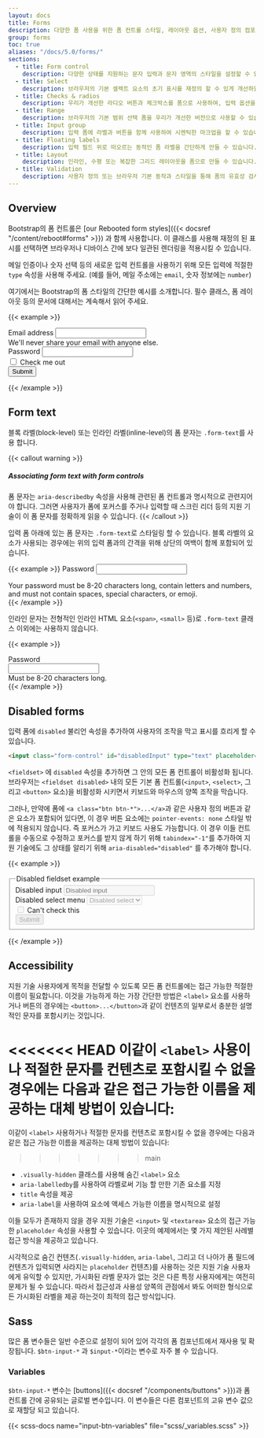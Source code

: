 ```yaml
---
layout: docs
title: Forms
description: 다양한 폼 사용을 위한 폼 컨트롤 스타일, 레이아웃 옵션, 사용자 정의 컴포넌트의 예제와 사용 가이드입니다.
group: forms
toc: true
aliases: "/docs/5.0/forms/"
sections:
  - title: Form control
    description: 다양한 상태를 지원하는 문자 입력과 문자 영역의 스타일을 설정할 수 있습니다.
  - title: Select
    description: 브라우저의 기본 셀렉트 요소의 초기 표시를 재정의 할 수 있게 개선하였습니다.
  - title: Checks & radios
    description: 우리가 개선한 라디오 버튼과 체크박스를 폼으로 사용하여, 입력 옵션을 선택할 수 있습니다.
  - title: Range
    description: 브라우저의 기본 범위 선택 폼을 우리가 개선한 버전으로 사용할 수 있습니다.
  - title: Input group
    description: 입력 폼에 라벨과 버튼을 함께 사용하여 시멘틱한 마크업을 할 수 있습니다.
  - title: Floating labels
    description: 입력 필드 위로 떠오르는 동적인 폼 라벨을 간단하게 만들 수 있습니다.
  - title: Layout
    description: 인라인, 수평 또는 복잡한 그리드 레이아웃을 폼으로 만들 수 있습니다.
  - title: Validation
    description: 사용자 정의 또는 브라우저 기본 동작과 스타일을 통해 폼의 유효성 검사를 할 수 있습니다.
---
```


## Overview

Bootstrap의 폼 컨트롤은 [our Rebooted form styles]({{< docsref "/content/reboot#forms" >}}) 과 함께 사용합니다. 이 클래스를 사용해 재정의 된 표시를 선택하면 브라우저나 디바이스 간에 보다 일관된 렌더링을 적용시킬 수 있습니다.

메일 인증이나 숫자 선택 등의 새로운 입력 컨트롤을 사용하기 위해 모든 입력에 적절한 `type` 속성을 사용해 주세요. (예를 들어, 메일 주소에는 `email`, 숫자 정보에는 `number`)

여기에서는 Bootstrap의 폼 스타일의 간단한 예시를 소개합니다. 필수 클래스, 폼 레이아웃 등의 문서에 대해서는 계속해서 읽어 주세요.

{{< example >}}
<form>
  <div class="mb-3">
    <label for="exampleInputEmail1" class="form-label">Email address</label>
    <input type="email" class="form-control" id="exampleInputEmail1" aria-describedby="emailHelp">
    <div id="emailHelp" class="form-text">We'll never share your email with anyone else.</div>
  </div>
  <div class="mb-3">
    <label for="exampleInputPassword1" class="form-label">Password</label>
    <input type="password" class="form-control" id="exampleInputPassword1">
  </div>
  <div class="mb-3 form-check">
    <input type="checkbox" class="form-check-input" id="exampleCheck1">
    <label class="form-check-label" for="exampleCheck1">Check me out</label>
  </div>
  <button type="submit" class="btn btn-primary">Submit</button>
</form>
{{< /example >}}

## Form text

블록 라벨(block-level) 또는 인라인 라벨(inline-level)의 폼 문자는 `.form-text`를 사용 합니다.

{{< callout warning >}}
##### Associating form text with form controls

폼 문자는 `aria-describedby` 속성을 사용해 관련된 폼 컨트롤과 명시적으로 관련지어야 합니다. 그러면 사용자가 폼에 포커스를 주거나 입력할 때 스크린 리더 등의 지원 기술이 이 폼 문자를 정확하게 읽을 수 있습니다.
{{< /callout >}}

입력 폼 아래에 있는 폼 문자는 `.form-text`로 스타일링 할 수 있습니다. 블록 라벨의 요소가 사용되는 경우에는 위의 입력 폼과의 간격을 위해 상단의 여백이 함께 포함되어 있습니다.

{{< example >}}
<label for="inputPassword5" class="form-label">Password</label>
<input type="password" id="inputPassword5" class="form-control" aria-describedby="passwordHelpBlock">
<div id="passwordHelpBlock" class="form-text">
  Your password must be 8-20 characters long, contain letters and numbers, and must not contain spaces, special characters, or emoji.
</div>
{{< /example >}}

인라인 문자는 전형적인 인라인 HTML 요소(`<span>`, `<small>` 등)로 `.form-text` 클래스 이외에는 사용하지 않습니다.

{{< example >}}
<div class="row g-3 align-items-center">
  <div class="col-auto">
    <label for="inputPassword6" class="col-form-label">Password</label>
  </div>
  <div class="col-auto">
    <input type="password" id="inputPassword6" class="form-control" aria-describedby="passwordHelpInline">
  </div>
  <div class="col-auto">
    <span id="passwordHelpInline" class="form-text">
      Must be 8-20 characters long.
    </span>
  </div>
</div>
{{< /example >}}

## Disabled forms

입력 폼에 `disabled` 불리언 속성을 추가하여 사용자의 조작을 막고 표시를 흐리게 할 수 있습니다.

```html
<input class="form-control" id="disabledInput" type="text" placeholder="Disabled input here..." disabled>
```

`<fieldset>` 에 `disabled` 속성을 추가하면 그 안의 모든 폼 컨트롤이 비활성화 됩니다. 브라우저는 `<fieldset disabled>` 내의 모든 기본 폼 컨트롤(`<input>`, `<select>`, 그리고 `<button>` 요소)을 비활성화 시키면서 키보드와 마우스의 양쪽 조작을 막습니다.

그러나, 만약에 폼에 `<a class="btn btn-*">...</a>`과 같은 사용자 정의 버튼과 같은 요소가 포함되어 있다면, 이 경우 버튼 요소에는 `pointer-events: none` 스타일 밖에 적용되지 않습니다. 즉 포커스가 가고 키보드 사용도 가능합니다. 이 경우 이들 컨트롤을 수동으로 수정하고 포커스를 받지 않게 하기 위해 `tabindex="-1"`를 추가하여 지원 기술에도 그 상태를 알리기 위해 `aria-disabled="disabled"` 를 추가해야 합니다.

{{< example >}}
<form>
  <fieldset disabled>
    <legend>Disabled fieldset example</legend>
    <div class="mb-3">
      <label for="disabledTextInput" class="form-label">Disabled input</label>
      <input type="text" id="disabledTextInput" class="form-control" placeholder="Disabled input">
    </div>
    <div class="mb-3">
      <label for="disabledSelect" class="form-label">Disabled select menu</label>
      <select id="disabledSelect" class="form-select">
        <option>Disabled select</option>
      </select>
    </div>
    <div class="mb-3">
      <div class="form-check">
        <input class="form-check-input" type="checkbox" id="disabledFieldsetCheck" disabled>
        <label class="form-check-label" for="disabledFieldsetCheck">
          Can't check this
        </label>
      </div>
    </div>
    <button type="submit" class="btn btn-primary">Submit</button>
  </fieldset>
</form>
{{< /example >}}

## Accessibility

지원 기술 사용자에게 목적을 전달할 수 있도록 모든 폼 컨트롤에는 접근 가능한 적절한 이름이 필요합니다. 이것을 가능하게 하는 가장 간단한 방법은 `<label>` 요소를 사용하거나 버튼의 경우에는 `<button>...</button>`과 같이 컨텐츠의 일부로서 충분한 설명적인 문자를 포함시키는 것입니다.

<<<<<<< HEAD
이같이 `<label>` 사용이나 적절한 문자를 컨텐츠로 포함시킬 수 없을 경우에는 다음과 같은 접근 가능한 이름을 제공하는 대체 방법이 있습니다:
=======
이같이 `<label>` 사용하거나 적절한 문자를 컨텐츠로 포함시킬 수 없을 경우에는 다음과 같은 접근 가능한 이름을 제공하는 대체 방법이 있습니다:
>>>>>>> main

- `.visually-hidden` 클래스를 사용해 숨긴 `<label>` 요소
- `aria-labelledby`를 사용하여 라벨로써 기능 할 만한 기존 요소를 지정
- `title` 속성을 제공
- `aria-label`을 사용하여 요소에 액세스 가능한 이름을 명시적으로 설정

이들 모두가 존재하지 않을 경우 지원 기술은 `<input>` 및 `<textarea>` 요소의 접근 가능한 `placeholder` 속성을 사용할 수 있습니다. 이곳의 예제에서는 몇 가지 제안된 사례별 접근 방식을 제공하고 있습니다.

시각적으로 숨긴 컨텐츠(`.visually-hidden`, `aria-label`, 그리고 더 나아가 폼 필드에 컨텐츠가 입력되면 사라지는 `placeholder` 컨텐츠)를 사용하는 것은 지원 기술 사용자에게 유익할 수 있지만, 가시화된 라벨 문자가 없는 것은 다른 특정 사용자에게는 여전히 문제가 될 수 있습니다. 따라서 접근성과 사용성 양쪽의 관점에서 봐도 어떠한 형식으로든 가시화된 라벨을 제공 하는것이 최적의 접근 방식입니다.

## Sass

많은 폼 변수들은 일반 수준으로 설정이 되어 있어 각각의 폼 컴포넌트에서 재사용 및 확장됩니다. `$btn-input-*` 과 `$input-*`이라는 변수로 자주 볼 수 있습니다.

### Variables

`$btn-input-*` 변수는 [buttons]({{< docsref "/components/buttons" >}})과 폼 컨트롤 간에 공유되는 글로벌 변수입니다. 이 변수들은 다른 컴포넌트의 고유 변수 값으로 재할당 되고 있습니다.

{{< scss-docs name="input-btn-variables" file="scss/_variables.scss" >}}
